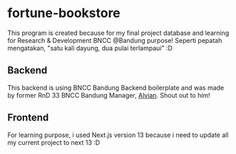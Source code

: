 # fortune-bookstore

This program is created because for my final project database and learning for Research & Development BNCC @Bandung purpose!
Seperti pepatah mengatakan, "satu kali dayung, dua pulai terlampaui" :D

## Backend

This backend is using BNCC Bandung Backend boilerplate and was made by former RnD 33 BNCC Bandung Manager, [Alvian](https://github.com/Alviannn/express-ts-boilerplate). Shout out to him!

## Frontend
For learning purpose, i used Next.js version 13 because i need to update all my current project to next 13 :D